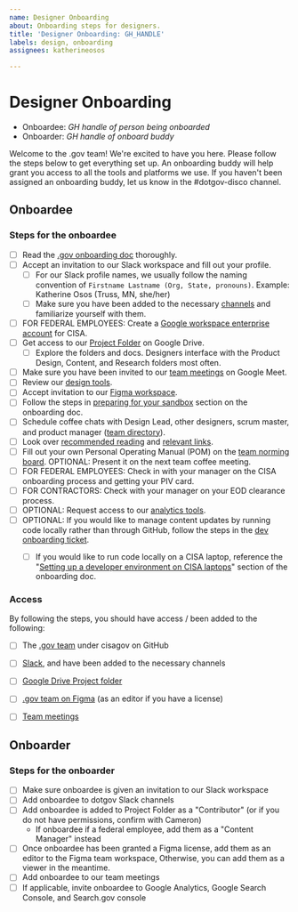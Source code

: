 ```yaml
---
name: Designer Onboarding
about: Onboarding steps for designers.
title: 'Designer Onboarding: GH_HANDLE'
labels: design, onboarding
assignees: katherineosos

---
```


# Designer Onboarding

- Onboardee: _GH handle of person being onboarded_
- Onboarder: _GH handle of onboard buddy_

Welcome to the .gov team! We're excited to have you here. Please follow the steps below to get everything set up. An onboarding buddy will help grant you access to all the tools and platforms we use. If you haven't been assigned an onboarding buddy, let us know in the #dotgov-disco channel. 


## Onboardee

### Steps for the onboardee
- [ ] Read the [.gov onboarding doc](https://docs.google.com/document/d/1ukbpW4LSqkb_CCt8LWfpehP03qqfyYfvK3Fl21NaEq8/edit?usp=sharing) thoroughly.
- [ ] Accept an invitation to our Slack workspace and fill out your profile.
  - [ ] For our Slack profile names, we usually follow the naming convention of `Firstname Lastname (Org, State, pronouns)`. 
      Example: Katherine Osos (Truss, MN, she/her)
  - [ ] Make sure you have been added to the necessary [channels](https://docs.google.com/document/d/1ukbpW4LSqkb_CCt8LWfpehP03qqfyYfvK3Fl21NaEq8/edit#heading=h.li3lqcygw8ax) and familiarize yourself with them.
- [ ] FOR FEDERAL EMPLOYEES: Create a [Google workspace enterprise account](https://docs.google.com/document/d/1ukbpW4LSqkb_CCt8LWfpehP03qqfyYfvK3Fl21NaEq8/edit?pli=1#heading=h.xowzg9w0qlis) for CISA.
- [ ] Get access to our [Project Folder](https://drive.google.com/drive/folders/1qkoFQBlzXA7axi9CZ_OBhlJqRcqlNfpW?usp=drive_link) on Google Drive.
  - [ ] Explore the folders and docs. Designers interface with the Product Design, Content, and Research folders most often.
- [ ] Make sure you have been invited to our [team meetings](https://docs.google.com/document/d/1ukbpW4LSqkb_CCt8LWfpehP03qqfyYfvK3Fl21NaEq8/edit#heading=h.h62kzew057p1) on Google Meet.
- [ ] Review our [design tools](https://docs.google.com/document/d/1ukbpW4LSqkb_CCt8LWfpehP03qqfyYfvK3Fl21NaEq8/edit?pli=1#heading=h.aprurp3z4gmv).
- [ ] Accept invitation to our [Figma workspace](https://www.figma.com/files/1287135731043703282/team/1299882813146449644).
- [ ] Follow the steps in [preparing for your sandbox](https://docs.google.com/document/d/1ukbpW4LSqkb_CCt8LWfpehP03qqfyYfvK3Fl21NaEq8/edit?pli=1#heading=h.au66hq5e0l8s) section on the onboarding doc.
- [ ] Schedule coffee chats with Design Lead, other designers, scrum master, and product manager ([team directory](https://docs.google.com/document/d/1ukbpW4LSqkb_CCt8LWfpehP03qqfyYfvK3Fl21NaEq8/edit?pli=1#heading=h.1vq6r8e52e9f)).
- [ ] Look over [recommended reading](https://docs.google.com/document/d/1ukbpW4LSqkb_CCt8LWfpehP03qqfyYfvK3Fl21NaEq8/edit?pli=1#heading=h.7ox9ee7v5q5n) and [relevant links](https://docs.google.com/document/d/1ukbpW4LSqkb_CCt8LWfpehP03qqfyYfvK3Fl21NaEq8/edit?pli=1#heading=h.d9pac1gc751t).
- [ ] Fill out your own Personal Operating Manual (POM) on the [team norming board](https://miro.com/app/board/uXjVMxMu1SA=/). OPTIONAL: Present it on the next team coffee meeting. 
- [ ] FOR FEDERAL EMPLOYEES: Check in with your manager on the CISA onboarding process and getting your PIV card.
- [ ] FOR CONTRACTORS: Check with your manager on your EOD clearance process.
- [ ] OPTIONAL: Request access to our [analytics tools](https://docs.google.com/document/d/1ukbpW4LSqkb_CCt8LWfpehP03qqfyYfvK3Fl21NaEq8/edit?pli=1#heading=h.9q334hs4lbks).
- [ ] OPTIONAL: If you would like to manage content updates by running code locally rather than through GitHub, follow the steps in the [dev onboarding ticket](https://github.com/cisagov/getgov/issues/new?assignees=loganmeetsworld&labels=dev%2C+onboarding&template=developer-onboarding.md&title=Developer+Onboarding%3A+GH_HANDLE).
  - [ ] If you would like to run code locally on a CISA laptop, reference the "[Setting up a developer environment on CISA laptops](https://docs.google.com/document/d/1ukbpW4LSqkb_CCt8LWfpehP03qqfyYfvK3Fl21NaEq8/edit#heading=h.2ctyba51d1zp)" section of the onboarding doc. 


### Access
By following the steps, you should have access / been added to the following:
- [ ] The [.gov team](https://github.com/orgs/cisagov/teams/gov) under cisagov on GitHub
- [ ] [Slack](https://dhscisa.enterprise.slack.com), and have been added to the necessary channels
- [ ] [Google Drive Project folder](https://drive.google.com/drive/folders/1qkoFQBlzXA7axi9CZ_OBhlJqRcqlNfpW?usp=drive_link)
- [ ] [.gov team on Figma](https://www.figma.com/files/1287135731043703282/team/1299882813146449644) (as an editor if you have a license)
- [ ] [Team meetings](https://docs.google.com/document/d/1ukbpW4LSqkb_CCt8LWfpehP03qqfyYfvK3Fl21NaEq8/edit#heading=h.h62kzew057p1)


## Onboarder

### Steps for the onboarder
- [ ] Make sure onboardee is given an invitation to our Slack workspace
- [ ] Add onboardee to dotgov Slack channels
- [ ] Add onboardee is added to Project Folder as a "Contributor" (or if you do not have permissions, confirm with Cameron)
  - If onboardee if a federal employee, add them as a "Content Manager" instead
- [ ] Once onboardee has been granted a Figma license, add them as an editor to the Figma team workspace, Otherwise, you can add them as a viewer in the meantime. 
- [ ] Add onboardee to our team meetings
- [ ] If applicable, invite onboardee to Google Analytics, Google Search Console, and Search.gov console
